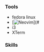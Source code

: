 ### Tools
- fedora linux
- [![Neovim](https://img.shields.io/badge/Neovim-57A143?logo=neovim&logoColor=fff)](#
- i3
- XTerm

### Skills
